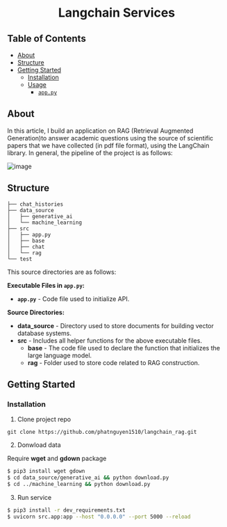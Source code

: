 # <div align="center">Langchain Services</div>

## Table of Contents

- [About](#about)
- [Structure](#structure)
- [Getting Started](#getting-started)
  - [Installation](#installation)
  - [Usage](#usage)
    - [`app.py`](#apppy)
   

## About

In this article, I  build an application on RAG (Retrieval Augmented Generation)to answer academic questions using the source of scientific papers that we have collected (in pdf file format), using the LangChain library. In general, the pipeline of the project is as follows:

![image](https://github.com/user-attachments/assets/adee5913-26e9-49d2-b4b0-196a3bb8ed24)

## Structure

```structure
├── chat_histories
├── data_source
│   ├── generative_ai
│   └── machine_learning
├── src
│   ├── app.py
│   ├── base
│   ├── chat
│   └── rag
└── test
```

This source directories are as follows:

**Executable Files in `app.py`:**

- **`app.py`** - Code file used to initialize API.

**Source Directories:**

- **data_source** - Directory used to store documents for building vector database systems.
- **src** - Includes all helper functions for the above executable files.
    - **base** - The code file used to declare the function that initializes the large language model.
    - **rag** - Folder used to store code related to RAG construction.

## Getting Started

### Installation

1. Clone project repo

```
git clone https://github.com/phatnguyen1510/langchain_rag.git
```


2. Donwload data

Require **wget** and **gdown** package

```bash
$ pip3 install wget gdown
$ cd data_source/generative_ai && python download.py
$ cd ../machine_learning && python download.py
```

3. Run service

```bash
$ pip3 install -r dev_requirements.txt
$ uvicorn src.app:app --host "0.0.0.0" --port 5000 --reload
```

